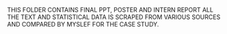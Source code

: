 THIS FOLDER CONTAINS FINAL PPT, POSTER AND INTERN REPORT
ALL THE TEXT AND STATISTICAL DATA IS SCRAPED FROM VARIOUS SOURCES AND COMPARED BY MYSLEF FOR THE CASE STUDY.
